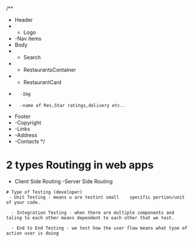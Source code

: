 /**
 *  Header
 *   - Logo
 *   -Nav items
 *  Body
 *   - Search
 *   - RestaurantsContainer
 *   - RestaurantCard
 *       -Img
 *       -name of Res,Star ratings,delivery etc..   
 *  Footer
 *   -Copyright
 *    -Links
 *    -Address
 *    -Contacts
 */

 # 2 types Routingg in web apps
   - Client Side Routing
    -Server Side Routing


    # Type of Testing (developer)
     - Unit Testing - means u are testint small    specific portion/unit of your code.

      - Integration Testing - when there are multiple components and taling to each other means dependent to each other that we test.

      - End to End Testing - we test how the user flow means what tyoe of action user is doing
